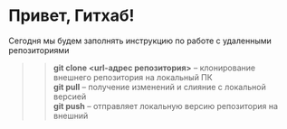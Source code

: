 # Привет, Гитхаб!
Сегодня мы будем заполнять инструкцию по работе с удаленными репозиториями
>>**git clone <url-адрес репозитория>** – клонирование внешнего репозитория на  локальный ПК  
>>**git pull** – получение изменений и слияние с локальной версией  
>>**git push** – отправляет локальную версию репозитория на внешний
